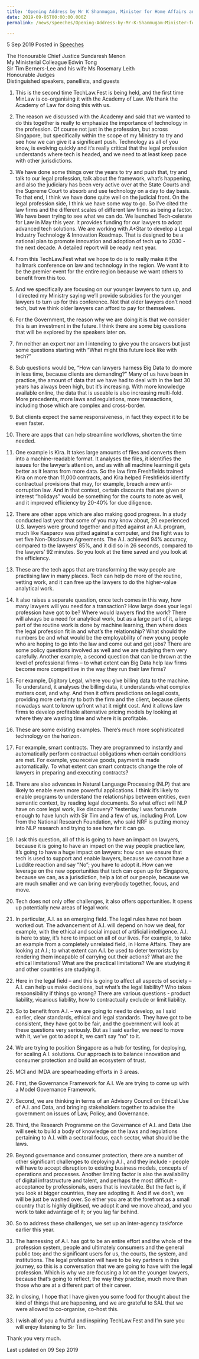 ```yaml
---
title: 'Opening Address by Mr K Shanmugam, Minister for Home Affairs and Minister for Law, for TechLaw.Fest 2019'
date: 2019-09-05T00:00:00.000Z
permalink: /news/speeches/Opening-Address-by-Mr-K-Shanmugam-Minister-for-Home-Affairs-and-Minister-for-TechLawFest

---
```




5 Sep 2019 Posted in [Speeches](/news/speeches)

The Honourable Chief Justice Sundaresh Menon  
My Ministerial Colleague Edwin Tong  
Sir Tim Berners-Lee and his wife Ms Rosemary Leith  
Honourable Judges  
Distinguished speakers, panellists, and guests  

1. This is the second time TechLaw.Fest is being held, and the first time MinLaw is co-organising it with the Academy of Law. We thank the Academy of Law for doing this with us.

 

2. The reason we discussed with the Academy and said that we wanted to do this together is really to emphasize the importance of technology in the profession. Of course not just in the profession, but across Singapore, but specifically within the scope of my Ministry to try and see how we can give it a significant push. Technology as all of you know, is evolving quickly and it’s really critical that the legal profession understands where tech is headed, and we need to at least keep pace with other jurisdictions.

 

3. We have done some things over the years to try and push that, try and talk to our legal profession, talk about the framework, what’s happening, and also the judiciary has been very active over at the State Courts and the Supreme Court to absorb and use technology on a day to day basis. To that end, I think we have done quite well on the judicial front. On the legal profession side, I think we have some way to go. So I’ve cited the law firms and the different scales of different law firms as being a factor. We have been trying to see what we can do. We launched Tech‑celerate for Law in May this year. It provides funding for our lawyers to adopt advanced tech solutions. We are working with A*Star to develop a Legal Industry Technology & Innovation Roadmap. That is designed to be a national plan to promote innovation and adoption of tech up to 2030 - the next decade. A detailed report will be ready next year.

 

4. From this TechLaw.Fest what we hope to do is to really make it the hallmark conference on law and technology in the region. We want it to be the premier event for the entire region because we want others to benefit from this too.

 

5. And we specifically are focusing on our younger lawyers to turn up, and I directed my Ministry saying we’ll provide subsidies for the younger lawyers to turn up for this conference. Not that older lawyers don’t need tech, but we think older lawyers can afford to pay for themselves.

 

6. For the Government, the reason why we are doing it is that we consider this is an investment in the future. I think there are some big questions that will be explored by the speakers later on.

 

7. I’m neither an expert nor am I intending to give you the answers but just some questions starting with “What might this future look like with tech?”

 

8. Sub questions would be, “How can lawyers harness Big Data to do more in less time, because clients are demanding?” Many of us have been in practice, the amount of data that we have had to deal with in the last 30 years has always been high, but it’s increasing. With more knowledge available online, the data that is useable is also increasing multi-fold. More precedents, more laws and regulations, more transactions, including those which are complex and cross-border.

 

9. But clients expect the same responsiveness, in fact they expect it to be even faster.

 

10. There are apps that can help streamline workflows, shorten the time needed.

 

11. One example is Kira. It takes large amounts of files and converts them into a machine-readable format. It analyses the files, it identifies the issues for the lawyer’s attention, and as with all machine learning it gets better as it learns from more data. So the law firm Freshfields trained Kira on more than 11,000 contracts, and Kira helped Freshfields identify contractual provisions that may, for example, breach a new anti-corruption law. And in that context, certain discounts that are given or interest “holidays” would be something for the courts to note as well, and it improved efficiency by 20-40% for due diligence.

 

12. There are other apps which are also making good progress. In a study conducted last year that some of you may know about, 20 experienced U.S. lawyers were ground together and pitted against an A.I. program, much like Kasparov was pitted against a computer, and the fight was to vet five Non-Disclosure Agreements. The A.I. achieved 94% accuracy, compared to the lawyers’ 85%, and it did so in 26 seconds, compared to the lawyers’ 92 minutes.  So you look at the time saved and you look at the efficiency.

 

13. These are the tech apps that are transforming the way people are practising law in many places. Tech can help do more of the routine, vetting work, and it can free up the lawyers to do the higher-value analytical work.

 

14. It also raises a separate question, once tech comes in this way, how many lawyers will you need for a transaction? How large does your legal profession have got to be? Where would lawyers find the work? There will always be a need for analytical work, but as a large part of it, a large part of the routine work is done by machine learning, then where does the legal profession fit in and what’s the relationship? What should the numbers be and what would be the employability of new young people who are hoping to go into the law and come out and get jobs? There are some policy questions involved as well and we are studying them very carefully. Another example, a second question that can be thrown at the level of professional firms – to what extent can Big Data help law firms become more competitive in the way they run their law firms?

 

15. For example, Digitory Legal, where you give billing data to the machine. To understand, it analyses the billing data, it understands what complex matters cost, and why. And then it offers predictions on legal costs, providing more certainty to both the firm and the client, because clients nowadays want to know upfront what it might cost. And it allows law firms to develop profitable alternative pricing models by looking at where they are wasting time and where it is profitable.

 

16. These are some existing examples. There’s much more sophisticated technology on the horizon.

 

17. For example, smart contracts. They are programmed to instantly and automatically perform contractual obligations when certain conditions are met. For example, you receive goods, payment is made automatically. To what extent can smart contracts change the role of lawyers in preparing and executing contracts?

 

18. There are also advances in Natural Language Processing (NLP) that are likely to enable even more powerful applications. I think it’s likely to enable programs to understand the relationships between entities, even semantic context, by reading legal documents. So what effect will NLP have on core legal work, like discovery? Yesterday I was fortunate enough to have lunch with Sir Tim and a few of us, including Prof. Low from the National Research Foundation, who said NRF is putting money into NLP research and trying to see how far it can go.

 

19. I ask this question, all of this is going to have an impact on lawyers, because it is going to have an impact on the way people practice law, it’s going to have a huge impact on lawyers: how can we ensure that tech is used to support and enable lawyers, because we cannot have a Luddite reaction and say “No”; you have to adopt it. How can we leverage on the new opportunities that tech can open up for Singapore, because we can, as a jurisdiction, help a lot of our people, because we are much smaller and we can bring everybody together, focus, and move.

 

20. Tech does not only offer challenges, it also offers opportunities. It opens up potentially new areas of legal work.

 

21. In particular, A.I. as an emerging field. The legal rules have not been worked out. The advancement of A.I. will depend on how we deal, for example, with the ethical and social impact of artificial intelligence. A.I. is here to stay, it’s here to impact on all of our lives. For example, to take an example from a completely unrelated field, in Home Affairs. They are looking at A.I.; to what extent can A.I. be used to deter terrorists by rendering them incapable of carrying out their actions? What are the ethical limitations? What are the practical limitations? We are studying it and other countries are studying it.

 

22. Here in the legal field – and this is going to affect all aspects of society – A.I. can help us make decisions, but what’s the legal liability? Who takes responsibility if things go wrong? There are various questions - product liability, vicarious liability, how to contractually exclude or limit liability.

 

23. So to benefit from A.I. – we are going to need to develop, as I said earlier, clear standards, ethical and legal standards. They have got to be consistent, they have got to be fair, and the government will look at these questions very seriously. But as I said earlier, we need to move with it, we’ve got to adopt it, we can’t say “no” to it.

 

24. We are trying to position Singapore as a hub for testing, for deploying, for scaling A.I. solutions. Our approach is to balance innovation and consumer protection and build an ecosystem of trust.

 

25. MCI and IMDA are spearheading efforts in 3 areas.

 

26. First, the Governance Framework for A.I. We are trying to come up with a Model Governance Framework.

 

27. Second, we are thinking in terms of an Advisory Council on Ethical Use of A.I. and Data, and bringing stakeholders together to advise the government on issues of Law, Policy, and Governance.

 

28. Third, the Research Programme on the Governance of A.I. and Data Use will seek to build a body of knowledge on the laws and regulations pertaining to A.I. with a sectoral focus, each sector, what should be the laws.

 

29. Beyond governance and consumer protection, there are a number of other significant challenges to deploying A.I., and they include - people will have to accept disruption to existing business models, concepts of operations and processes. Another limiting factor is also the availability of digital infrastructure and talent, and perhaps the most difficult - acceptance by professionals, users that is inevitable. But the fact is, if you look at bigger countries, they are adopting it. And if we don’t, we will be just be washed over. So either you are at the forefront as a small country that is highly digitised, we adopt it and we move ahead, and you work to take advantage of it; or you lag far behind.

 

30. So to address these challenges, we set up an inter-agency taskforce earlier this year.

 

31. The harnessing of A.I. has got to be an entire effort and the whole of the profession system, people and ultimately consumers and the general public too; and the significant users for us, the courts, the system, and institutions. The legal profession will have to be key partners in this journey, so this is a conversation that we are going to have with the legal profession. Which is why we are focusing a lot on the younger lawyers, because that’s going to reflect, the way they practise, much more than those who are at a different part of their career.

 

32. In closing, I hope that I have given you some food for thought about the kind of things that are happening, and we are grateful to SAL that we were allowed to co-organise, co-host this.

 

33. I wish all of you a fruitful and inspiring TechLaw.Fest and I’m sure you will enjoy listening to Sir Tim.

 

Thank you very much.

<p class="right-side-updated">Last updated on 09 Sep 2019</p>
